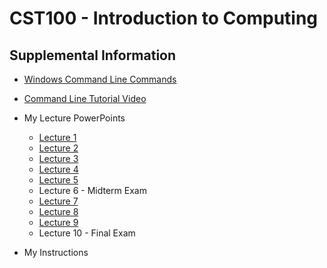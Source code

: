 # CST100 - Introduction to Computing
## Supplemental Information

- [Windows Command Line Commands](https://learn.microsoft.com/en-us/windows-server/administration/windows-commands/windows-commands)
- [Command Line Tutorial Video](https://youtu.be/MBBWVgE0ewk?si=yjzuWWfD2JIrH1vU)

- My Lecture PowerPoints
    - [Lecture 1]()
    - [Lecture 2]()
    - [Lecture 3]()
    - [Lecture 4]()
    - [Lecture 5](https://docs.google.com/presentation/d/1x0aWUdrK6E697BJnEQMbBzBoU4byCa6Y/edit?usp=sharing&ouid=116347163780582701517&rtpof=true&sd=true)
    - Lecture 6 - Midterm Exam
    - [Lecture 7](https://docs.google.com/presentation/d/1NdSI8kYCJJ249Dm23NCmvhVE9Wv7a3qH/edit?usp=sharing&ouid=116347163780582701517&rtpof=true&sd=true)
    - [Lecture 8](https://docs.google.com/presentation/d/1j4DIZ01PUq37B_d28gB4ePwdk7TKD0PW/edit?usp=sharing&ouid=116347163780582701517&rtpof=true&sd=true)
    - [Lecture 9](https://docs.google.com/presentation/d/1cru2HrjHEXuaVQZU8stfI4y8HBD25h3-/edit?usp=sharing&ouid=116347163780582701517&rtpof=true&sd=true)
    - Lecture 10 - Final Exam
- My Instructions
